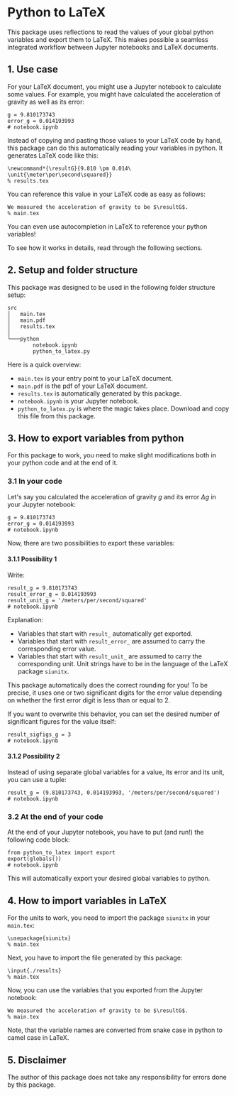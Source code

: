 # Python to LaTeX

This package uses reflections to read the values of your global python variables and export them to LaTeX. This makes possible a seamless integrated workflow between Jupyter notebooks and LaTeX documents.

## 1. Use case

For your LaTeX document, you might use a Jupyter notebook to calculate some values. For example, you might have calculated the acceleration of gravity as well as its error:

```
g = 9.810173743
error_g = 0.014193993
# notebook.ipynb
```

Instead of copying and pasting those values to your LaTeX code by hand, this package can do this automatically reading your variables in python. It generates LaTeX code like this:

```
\newcommand*{\resultG}{9.810 \pm 0.014\ \unit{\meter\per\second\squared}}
% results.tex
```

You can reference this value in your LaTeX code as easy as follows:

```
We measured the acceleration of gravity to be $\resultG$.
% main.tex
```

You can even use autocompletion in LaTeX to reference your python variables!

To see how it works in details, read through the following sections.


## 2. Setup and folder structure

This package was designed to be used in the following folder structure setup:

```
src
│   main.tex
│   main.pdf
│   results.tex
│   
└───python
        notebook.ipynb
        python_to_latex.py

```

Here is a quick overview:

- `main.tex` is your entry point to your LaTeX document.
- `main.pdf` is the pdf of your LaTeX document.
- `results.tex` is automatically generated by this package.
- `notebook.ipynb` is your Jupyter notebook.
- `python_to_latex.py` is where the magic takes place. Download and copy this file from this package.

## 3. How to export variables from python

For this package to work, you need to make slight modifications both in your python code and at the end of it.

### 3.1 In your code

Let's say you calculated the acceleration of gravity $g$ and its error $\Delta g$ in your Jupyter notebook:

```
g = 9.810173743
error_g = 0.014193993
# notebook.ipynb
```

Now, there are two possibilities to export these variables:

#### 3.1.1 Possibility 1

Write:

```
result_g = 9.810173743
result_error_g = 0.014193993
result_unit_g = '/meters/per/second/squared'
# notebook.ipynb
```

Explanation:

- Variables that start with `result_` automatically get exported.
- Variables that start with `result_error_` are assumed to carry the corresponding error value.
- Variables that start with `result_unit_` are assumed to carry the corresponding unit. Unit strings have to be in the language of the LaTeX package `siunitx`.

This package automatically does the correct rounding for you! To be precise, it uses one or two significant digits for the error value depending on whether the first error digit is less than or equal to 2.

If you want to overwrite this behavior, you can set the desired number of significant figures for the value itself:

```
result_sigfigs_g = 3
# notebook.ipynb
```

#### 3.1.2 Possibility 2

Instead of using separate global variables for a value, its error and its unit, you can use a tuple:

```
result_g = (9.810173743, 0.014193993, '/meters/per/second/squared')
# notebook.ipynb
```

### 3.2 At the end of your code

At the end of your Jupyter notebook, you have to put (and run!) the following code block:

```
from python_to_latex import export
export(globals())
# notebook.ipynb
```

This will automatically export your desired global variables to python.

## 4. How to import variables in LaTeX

For the units to work, you need to import the package `siunitx` in your `main.tex`:

```
\usepackage{siunitx}
% main.tex
```

Next, you have to import the file generated by this package:

```
\input{./results}
% main.tex
```

Now, you can use the variables that you exported from the Jupyter notebook:

```
We measured the acceleration of gravity to be $\resultG$.
% main.tex
```

Note, that the variable names are converted from snake case in python to camel case in LaTeX.

## 5. Disclaimer

The author of this package does not take any responsibility for errors done by this package.